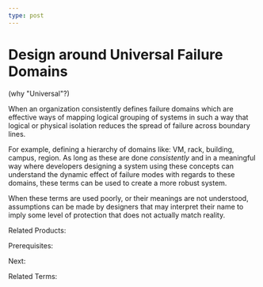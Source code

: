 ```yaml
---
type: post
---
```

# Design around Universal Failure Domains

(why "Universal"?)

When an organization consistently defines failure domains which are effective ways of mapping logical grouping of systems in such a way that logical or physical isolation reduces the spread of failure across boundary lines.

For example, defining a hierarchy of domains like: VM, rack, building, campus, region.  As long as these are done *consistently* and in a meaningful way where developers designing a system using these concepts can understand the dynamic effect of failure modes with regards to these domains, these terms can be used to create a more robust system.

When these terms are used poorly, or their meanings are not understood, assumptions can be made by designers that may interpret their name to imply some level of protection that does not actually match reality.

Related Products:

Prerequisites:

Next:

Related Terms:
